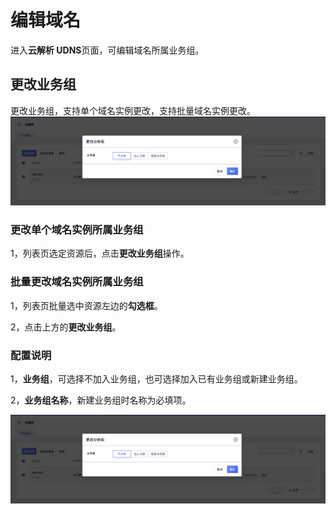 # 编辑域名

进入**云解析 UDNS**页面，可编辑域名所属业务组。

## 更改业务组

更改业务组，支持单个域名实例更改，支持批量域名实例更改。
![](/images/editudns01.png) 


### 更改单个域名实例所属业务组

1，列表页选定资源后，点击**更改业务组**操作。

### 批量更改域名实例所属业务组

1，列表页批量选中资源左边的**勾选框**。

2，点击上方的**更改业务组**。

### 配置说明

1，**业务组**，可选择不加入业务组，也可选择加入已有业务组或新建业务组。

2，**业务组名称**，新建业务组时名称为必填项。

![](/images/editudns01.png)


